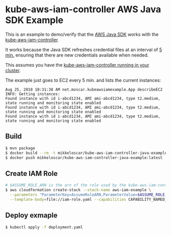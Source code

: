 # kube-aws-iam-controller AWS Java SDK Example

This is an example to demo/verify that the [AWS Java
SDK](https://github.com/aws/aws-sdk-java) works with the
[kube-aws-iam-controller](https://github.com/mikkeloscar/kube-aws-iam-controller).

It works because the Java SDK refreshes credential files at an interval of [5
min.](https://github.com/aws/aws-sdk-java/blob/9cbfa17dd0dd58efe5f3f6db46a95863820522fd/aws-java-sdk-core/src/main/java/com/amazonaws/auth/profile/ProfileCredentialsProvider.java#L37)
ensuring that there are new credentials available when needed.

This assumes you have the [kube-aws-iam-controller running in your
cluster](https://github.com/mikkeloscar/kube-aws-iam-controller#setup).

The example just goes to EC2 every 5 min. and lists the current instances:

```
Aug 25, 2018 10:31:38 AM net.moscar.kubeawsiamexample.App describeEC2
INFO: Getting instances:
Found instance with id i-abcd1234, AMI ami-abcd1234, type t2.medium, state running and monitoring state enabled
Found instance with id i-abcd1234, AMI ami-abcd1234, type t2.medium, state running and monitoring state enabled
Found instance with id i-abcd1234, AMI ami-abcd1234, type t2.medium, state running and monitoring state enabled
```

## Build

```bash
$ mvn package
$ docker build --rm -t mikkeloscar/kube-aws-iam-controller-java-example:latest .
$ docker push mikkeloscar/kube-aws-iam-controller-java-example:latest
```

## Create IAM Role

```bash
# $ASSUME_ROLE_ARN is the arn of the role used by the kube-aws-iam-controller deployment
$ aws cloudformation create-stack --stack-name aws-iam-example \
  --parameters "ParameterKey=AssumeRoleARN,ParameterValue=$ASSUME_ROLE_ARN" \
  --template-body=file://iam-role.yaml --capabilities CAPABILITY_NAMED_IAM
```

## Deploy exmaple

```bash
$ kubectl apply -f deployment.yaml
```
